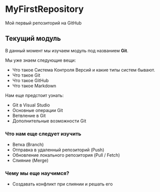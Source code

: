 # MyFirstRepository
Мой первый репозиторий на GitHub
## Текущий модуль
В данный момент мы изучаем модуль под названием **Git**.

Мы уже знаем следующие вещи:
* Что такое Система Контроля Версий и какие типы систем бывают.
* Что такое Git
* Что такое GitHub
* Что такое Markdown

Нам еще предстоит узнать:
* Git в Visual Studio
* Основные операции Git
* Ветвление в Git
* Дополнительные возможности Git

### Что нам еще следует изучить
* Ветка (Branch)
* Отправка в удаленный репозиторий (Push)
* Обновление локального репозитория (Pull / Fetch)
* Слияние (Merge)

### Чему мы еще научимся?
* Создавать конфликт при слиянии и решать его